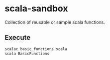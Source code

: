 # scala-sandbox
Collection of reusable or sample scala functions.

## Execute
```scala
scalac basic_functions.scala
scala BasicFunctions
```